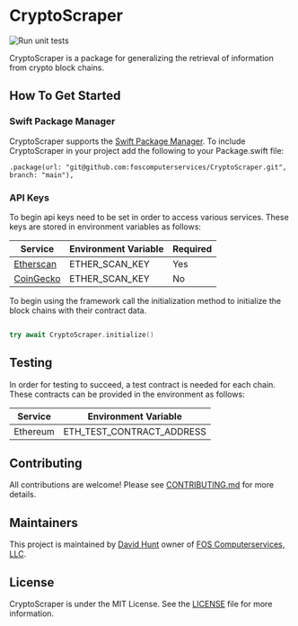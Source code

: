 # CryptoScraper

![Run unit tests](https://github.com/foscomputerservices/CryptoScraper/actions/workflows/ci.yml/badge.svg)

CryptoScraper is a package for generalizing the retrieval of information from crypto block chains.

## How To Get Started

### Swift Package Manager

CryptoScraper supports the [Swift Package Manager](https://www.swift.org/package-manager/).  To include CryptoScraper in your project add the following to your Package.swift file:

```
.package(url: "git@github.com:foscomputerservices/CryptoScraper.git", branch: "main"),
```

### API Keys

To begin api keys need to be set in order to access various services.  These keys are stored in environment variables as follows:

| Service | Environment Variable | Required |
|----------------- | ----------------- | -------- |
| [Etherscan](https://docs.etherscan.io/getting-started/viewing-api-usage-statistics#creating-an-api-key) | ETHER_SCAN_KEY | Yes | 
| [CoinGecko](https://www.coingecko.com/en/api) | ETHER_SCAN_KEY| No | 

To begin using the framework call the initialization method to initialize the block chains with their contract data.

```swift

try await CryptoScraper.initialize()

```

## Testing

In order for testing to succeed, a test contract is needed for each chain.  These contracts can be provided in the environment as follows:

| Service | Environment Variable |
| --------------- | -------------------- |
| Ethereum | ETH_TEST_CONTRACT_ADDRESS |

## Contributing

All contributions are welcome!  Please see [CONTRIBUTING.md](https://github.com/foscomputerservices/CryptoScraper/blob/main/CONTRIBUTING.md) for more details.

## Maintainers

This project is maintained by [David Hunt](https://www.linkedin.com/in/davidhun/) owner of [FOS Computerservices, LLC](https://www.linkedin.com/company/1856731).

## License

CryptoScraper is under the MIT License.  See the [LICENSE](https://github.com/foscomputerservices/CryptoScraper/blob/main/LICENSE) file for more information.